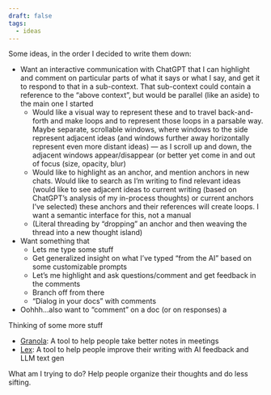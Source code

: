 ```yaml
---
draft: false
tags:
  - ideas
---
```

Some ideas, in the order I decided to write them down:

- Want an interactive communication with ChatGPT that I can highlight and comment on particular parts of what it says or what I say, and get it to respond to that in a sub-context. That sub-context could contain a reference to the “above context”, but would be parallel (like an aside) to the main one I started
    - Would like a visual way to represent these and to travel back-and-forth and make loops and to represent those loops in a parsable way. Maybe separate, scrollable windows, where windows to the side represent adjacent ideas (and windows further away horizontally represent even more distant ideas) — as I scroll up and down, the adjacent windows appear/disappear (or better yet come in and out of focus (size, opacity, blur)
    - Would like to highlight as an anchor, and mention anchors in new chats. Would like to search as I’m writing to find relevant ideas (would like to see adjacent ideas to current writing (based on ChatGPT’s analysis of my in-process thoughts) or current anchors I’ve selected) these anchors and their references will create loops. I want a semantic interface for this, not a manual
    - (Literal threading by “dropping” an anchor and then weaving the thread into a new thought island)
- Want something that
    - Lets me type some stuff
    - Get generalized insight on what I’ve typed “from the AI” based on some customizable prompts
    - Let’s me highlight and ask questions/comment and get feedback in the comments
    - Branch off from there
    - “Dialog in your docs” with comments
- Oohhh…also want to “comment” on a doc (or on responses) a

Thinking of some more stuff
* [Granola](https://www.youtube.com/watch?v=_-8xlnbIDm8): A tool to help people take better notes in meetings
* [Lex](https://lex.page/): A tool to help people improve their writing with AI feedback and LLM text gen

What am I trying to do? Help people organize their thoughts and do less sifting.

